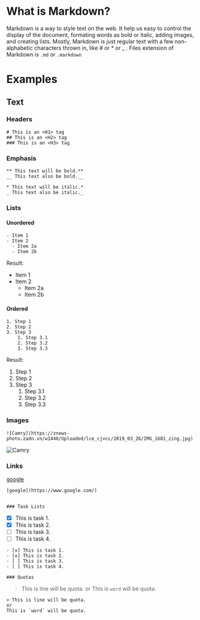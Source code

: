 # What is Markdown?
Markdown is a way to style text on the web. It help us easy to control the display of the document, 
formating words as bold or italic, adding images, and creating lists. Mostly, Markdown is just 
regular text with a few non-alphabetic characters thrown in, like # or * or _ .
Files extension of Markdown is `.md` or `.markdown`

# Examples

## Text

### Headers
```
# This is an <H1> tag
## This is an <H2> tag
### This is an <H3> tag
```

### Emphasis
```
** This text will be bold.**
__ This text also be bold.__

* This text will be italic.*
_ This text also be italic._
```

### Lists
#### Unordered
```
- Item 1
- Item 2
  - Item 2a
  - Item 2b
```
Result:
- Item 1
- Item 2
  - Item 2a
  - Item 2b

#### Ordered
```
1. Step 1
2. Step 2
3. Step 3
    1. Step 3.1
    2. Step 3.2
    3. Step 3.3
```
Result:
1. Step 1
2. Step 2
3. Step 3
    1. Step 3.1
    2. Step 3.2
    3. Step 3.3

### Images
```
![Camry](https://znews-photo.zadn.vn/w1440/Uploaded/lce_cjvcc/2019_03_26/IMG_1681_zing.jpg)

```
![Camry](https://znews-photo.zadn.vn/w1440/Uploaded/lce_cjvcc/2019_03_26/IMG_1681_zing.jpg)

### Links
[google](https://www.google.com/)
```
[google](https://www.google.com/)


### Task Lists
```
- [x] This is task 1.
- [x] This is task 2.
- [ ] This is task 3.
- [ ] This is task 4.
```
- [x] This is task 1.
- [x] This is task 2.
- [ ] This is task 3.
- [ ] This is task 4.

### Quotas
```
> This is line will be quota.
or
This is `word` will be quota.
```
> This is line will be quota.
or
This is `word` will be quota.
